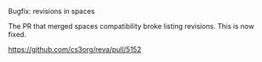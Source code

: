 Bugfix: revisions in spaces

The PR that merged spaces compatibility broke listing revisions. This is now fixed.

https://github.com/cs3org/reva/pull/5152